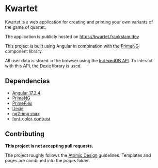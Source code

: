 # Kwartet

Kwartet is a web application for creating and printing your own variants of the game of quartet.

The application is publicly hosted on https://kwartet.frankstam.dev

This project is built using Angular in combination with the [PrimeNG](https://primeng.org/) component library.

All user data is stored in the browser using the [IndexedDB API](https://developer.mozilla.org/en-US/docs/Web/API/IndexedDB_API). To interact with this API, the [Dexie](https://dexie.org/) library is used.

## Dependencies
- [Angular 17.2.4](https://angular.io/)
- [PrimeNG](https://primeng.org/)
- [PrimeFlex](https://primeflex.org/)
- [Dexie](https://dexie.org/)
- [ng2-img-max](https://www.npmjs.com/package/ng2-img-max)
- [font-color-contrast](https://www.npmjs.com/package/font-color-contrast)

## Contributing

**This project is not accepting pull requests.**

The project roughly follows the [Atomic Design](https://bradfrost.com/blog/post/atomic-web-design/) guidelines. Templates and pages are combined into the _pages_ folder.

